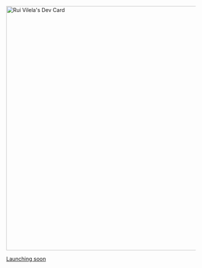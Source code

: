 <a href="https://app.daily.dev/ruivilela"><img src="https://api.daily.dev/devcards/v2/IqTddUzCCkuT7gP4EaaEU.png?type=wide&r=rwd" width="652" alt="Rui Vilela's Dev Card"/></a>

[Launching soon](https://www.qwertytek.com)
